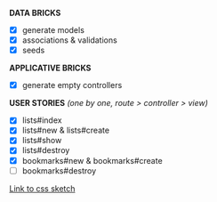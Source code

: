**DATA BRICKS**
- [x] generate models
- [x] associations & validations
- [x] seeds

**APPLICATIVE BRICKS**
- [x] generate empty controllers

**USER STORIES**
*(one by one, route > controller > view)*
- [x] lists#index
- [x] lists#new & lists#create
- [x] lists#show
- [x] lists#destroy
- [x] bookmarks#new & bookmarks#create
- [ ] bookmarks#destroy

[Link to css sketch](https://excalidraw.com/#json=heIhrTwya8mvRVVxXwBNK,d1VXK8rIIlvkTGrGEnuHnw)
